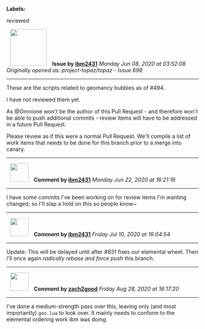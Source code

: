**Labels:**

reviewed



<a href="https://github.com/ibm2431"><img src="https://avatars3.githubusercontent.com/u/13112942?v=4" width="96" height="96" hspace="10"></img></a> **Issue by [ibm2431](https://github.com/ibm2431)**
_Monday Jun 08, 2020 at 03:52:08_
_Originally opened as: project-topaz/topaz - Issue 698_

----

These are the scripts related to geomancy bubbles as of #494.

I have not reviewed them yet.

As @Omnione won't be the author of this Pull Request - and therefore won't be able to push additional commits - review items will have to be addressed in a future Pull Request.

Please review as if this were a normal Pull Request. We'll compile a list of work items that needs to be done for this branch prior to a merge into canary.




----
<a href="https://github.com/ibm2431"><img src="https://avatars3.githubusercontent.com/u/13112942?v=4" width="48" height="48" hspace="10"></img></a> **Comment by [ibm2431](https://github.com/ibm2431)**
_Monday Jun 22, 2020 at 16:21:16_

----

I have some commits I've been working on for review items I'm wanting changed; so I'll slap a hold on this so people know~


----
<a href="https://github.com/ibm2431"><img src="https://avatars3.githubusercontent.com/u/13112942?v=4" width="48" height="48" hspace="10"></img></a> **Comment by [ibm2431](https://github.com/ibm2431)**
_Friday Jul 10, 2020 at 16:04:54_

----

Update: This will be delayed until after #831 fixes our elemental wheel. Then I'll once again _radically rebase and force push_ this branch.


----
<a href="https://github.com/zach2good"><img src="https://avatars3.githubusercontent.com/u/1389729?v=4" width="48" height="48" hspace="10"></img></a> **Comment by [zach2good](https://github.com/zach2good)**
_Friday Aug 28, 2020 at 16:17:20_

----

I've done a medium-strength pass over this, leaving only (and most importantly) `geo.lua` to look over. It mainly needs to conform to the elemental ordering work ibm was doing.

